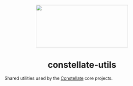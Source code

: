 <p align="center">
  <img src="https://cdn.rawgit.com/constellators/constellate/8e303aad/assets/logo-full.png" width="300" height="138.42" />
</p>

<h1 align="center">constellate-utils</h1>

Shared utilities used by the [Constellate](https://github.com/constellators/constellate) core projects.
